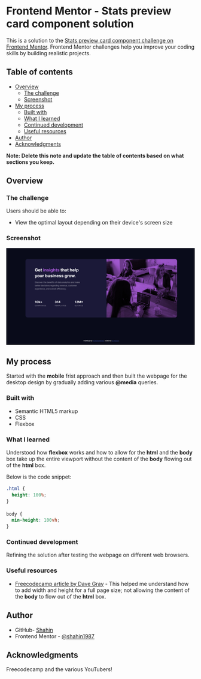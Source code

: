 # Frontend Mentor - Stats preview card component solution

This is a solution to the [Stats preview card component challenge on Frontend Mentor](https://www.frontendmentor.io/challenges/stats-preview-card-component-8JqbgoU62). Frontend Mentor challenges help you improve your coding skills by building realistic projects. 

## Table of contents

- [Overview](#overview)
  - [The challenge](#the-challenge)
  - [Screenshot](#screenshot)
- [My process](#my-process)
  - [Built with](#built-with)
  - [What I learned](#what-i-learned)
  - [Continued development](#continued-development)
  - [Useful resources](#useful-resources)
- [Author](#author)
- [Acknowledgments](#acknowledgments)

**Note: Delete this note and update the table of contents based on what sections you keep.**

## Overview

### The challenge

Users should be able to:

- View the optimal layout depending on their device's screen size

### Screenshot

![Design preview for the Stats preview card component coding challenge](./design/stats-card-completed.png)

## My process

Started with the **mobile** frist approach and then built the webpage for the desktop design by gradually adding various **@media** queries.

### Built with

- Semantic HTML5 markup
- CSS
- Flexbox

### What I learned

Understood how **flexbox** works and how to allow for the **html** and the **body** box take up the entire viewport without the content of the **body** flowing out of the **html** box.

Below is the code snippet:

```css
.html {
  height: 100%;
}

body {
  min-height: 100vh;
}
```

### Continued development

Refining the solution after testing the webpage on different web browsers.

### Useful resources

- [Freecodecamp article by Dave Gray](https://www.freecodecamp.org/news/html-page-width-height/) - This helped me understand how to add width and height for a full page size; not allowing the content of the **body** to flow out of the **html** box.

## Author

- GitHub- [Shahin](https://github.com/SJ-Nosrat)
- Frontend Mentor - [@shahin1987](https://www.frontendmentor.io/profile/shahin1987)

## Acknowledgments

Freecodecamp and the various YouTubers!
